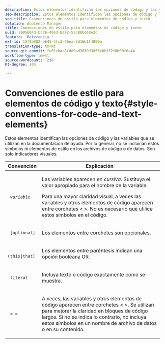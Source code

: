 ```yaml
---
description: Estos elementos identifican las opciones de código y las variables que se utilizan en la documentación de ayuda. Por lo general, no se incluirían estos símbolos ni elementos de estilo en los archivos de código o de datos. Son solo indicadores visuales.
seo-description: Estos elementos identifican las opciones de código y las variables que se utilizan en la documentación de ayuda. Por lo general, no se incluirían estos símbolos ni elementos de estilo en los archivos de código o de datos. Son solo indicadores visuales.
seo-title: Convenciones de estilo para elementos de código y texto
solution: Audience Manager
title: Convenciones de estilo para elementos de código y texto
uuid: 7605604d-bc76-4063-ba92-52c88bd69e3c
feature: 'Referencia '
exl-id: 12f9b802-b645-4fc3-96ea-3d16b1f4890a
translation-type: tm+mt
source-git-commit: fe01ebac8c0d0ad3630d3853e0bf32f0b00f6a44
workflow-type: tm+mt
source-wordcount: '210'
ht-degree: 10%

---
```


# Convenciones de estilo para elementos de código y texto{#style-conventions-for-code-and-text-elements}

Estos elementos identifican las opciones de código y las variables que se utilizan en la documentación de ayuda. Por lo general, no se incluirían estos símbolos ni elementos de estilo en los archivos de código o de datos. Son solo indicadores visuales.

<table id="table_EBEF9490D90041BD8B7ABE3AF1AF35B6"> 
 <thead> 
  <tr> 
   <th colname="col1" class="entry"> Convención </th> 
   <th colname="col2" class="entry"> Explicación </th> 
  </tr> 
 </thead>
 <tbody> 
  <tr> 
   <td colname="col1"> <p> <code> <i>variable</i> </code> </p> </td> 
   <td colname="col2"> <p>Las variables aparecen en <i>cursiva</i>. Sustituya el valor apropiado para el nombre de la variable. </p> <p>Para una mayor claridad visual, a veces las variables y otros elementos de código aparecen entre corchetes &lt; &gt;. No es necesario que utilice estos símbolos en el código. </p> </td> 
  </tr> 
  <tr> 
   <td colname="col1"> <p> <code> [optional]</code> </p> </td> 
   <td colname="col2"> <p>Los elementos entre corchetes son opcionales. </p> </td> 
  </tr> 
  <tr> 
   <td colname="col1"> <p> <code> (this|that) </code> </p> </td> 
   <td colname="col2"> <p>Los elementos entre paréntesis indican una opción booleana <span class="wintitle"> OR</span>. </p> </td> 
  </tr> 
  <tr> 
   <td colname="col1"> <p> <code> literal</code> </p> </td> 
   <td colname="col2"> <p>Incluya texto o código exactamente como se muestra. </p> </td> 
  </tr> 
  <tr> 
   <td colname="col1"> <p> <code> &lt; &gt;</code> </p> </td> 
   <td colname="col2"> <p>A veces, las variables y otros elementos de código aparecen entre corchetes &lt; &gt;. Se utilizan para mejorar la claridad en bloques de código largos. Si no se indica lo contrario, no incluya estos símbolos en un nombre de archivo de datos o en su contenido. </p> </td> 
  </tr> 
 </tbody> 
</table>
